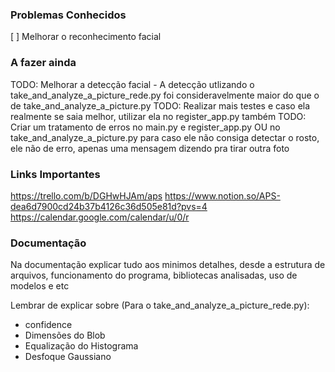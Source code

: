 ### Problemas Conhecidos
[ ] Melhorar o reconhecimento facial

### A fazer ainda
TODO: Melhorar a detecção facial
    - A detecção utlizando o take_and_analyze_a_picture_rede.py foi consideravelmente maior do que o de take_and_analyze_a_picture.py
        TODO: Realizar mais testes e caso ela realmente se saia melhor, utilizar ela no register_app.py também
TODO: Criar um tratamento de erros no main.py e register_app.py OU no take_and_analyze_a_picture.py para caso ele não consiga detectar o rosto, ele não de erro, apenas uma mensagem dizendo pra tirar outra foto

### Links Importantes
https://trello.com/b/DGHwHJAm/aps
https://www.notion.so/APS-dea6d7900cd24b37b4126c36d505e81d?pvs=4
https://calendar.google.com/calendar/u/0/r

### Documentação 
Na documentação explicar tudo aos minimos detalhes, desde a estrutura de arquivos, funcionamento do programa, bibliotecas analisadas, uso de modelos e etc

Lembrar de explicar sobre (Para o take_and_analyze_a_picture_rede.py):
- confidence
- Dimensões do Blob
- Equalização do Histograma
- Desfoque Gaussiano